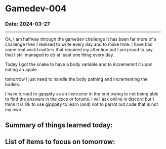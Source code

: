 # Gamedev-004
### Date: 2024-03-27
---
Ok, I am halfway through the gamedev challenge
It has been far more of a challenge then I realised to write every day and to
make time. I have had some real world matters that required my attention but I
am proud to say that I still managed to do at least one thing every day.

Today I got the snake to have a body variable and to incrememnt it upon eating
an apple

tomorrow I just need to handle the body pathing and incrementing the bodies.

I have turned to gipppity as an instructor in the end owing to not being able
to find the answers in the docs or forums.
I will ask online in discord but I think It is Ok to use gipppity to learn (and)
not to parrot out code that is not my own


Summary of things learned today:  
-  

List of items to focus on tomorrow:  
-  